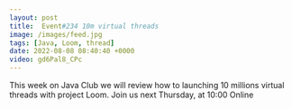 ```yaml
---
layout: post
title:  Event#234 10m virtual threads
image: /images/feed.jpg
tags: [Java, Loom, thread]
date: 2022-08-08 08:40:40 +0000
video: gd6Pal8_CPc
---
```


This week on Java Club we will review how to launching 10 millions virtual threads with project Loom.
Join us next Thursday, at 10:00 Online
